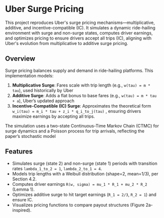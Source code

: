 # Uber Surge Pricing

This project reproduces Uber's surge pricing mechanisms—multiplicative, additive, and incentive-compatible (IC). It simulates a dynamic ride-hailing environment with surge and non-surge states, computes driver earnings, and optimizes pricing to ensure drivers accept all trips (IC), aligning with Uber's evolution from multiplicative to additive surge pricing.

## Overview

Surge pricing balances supply and demand in ride-hailing platforms. This implementation models:
1. **Multiplicative Surge**: Fares scale with trip length (e.g., `w(tau) = m * tau`), used historically by Uber 
2. **Additive Surge**: Adds a flat bonus to base fares (e.g., `w(tau) = m * tau + a`), Uber’s updated approach 
3. **Incentive-Compatible (IC) Surge**: Approximates the theoretical form `w_i(tau) = m_i * tau + z_i * q_i_to_j(tau)` , ensuring drivers maximize earnings by accepting all trips.

The simulation uses a two-state Continuous-Time Markov Chain (CTMC) for surge dynamics and a Poisson process for trip arrivals, reflecting the paper’s stochastic model 

## Features
- Simulates surge (state 2) and non-surge (state 1) periods with transition rates `lambda_1_to_2 = 1`, `lambda_2_to_1 = 4`.
- Models trip lengths with a Weibull distribution (shape=2, mean=1/3), per Section 4.2.
- Computes driver earnings `R(w, sigma) = mu_1 * R_1 + mu_2 * R_2` (Lemma 1).
- Optimizes additive surge to hit target earnings (`R_1 = 2/3`, `R_2 = 1`) and ensure IC.
- Visualizes pricing functions to compare payout structures (Figure 2a-inspired).

